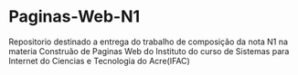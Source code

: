 # Paginas-Web-N1
Repositorio destinado a entrega do trabalho de composição da nota N1 na materia Construão de Paginas Web do Instituto do curso de Sistemas para Internet do  Ciencias e Tecnologia do Acre(IFAC)
